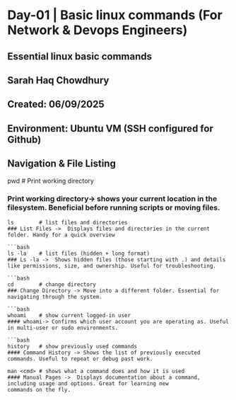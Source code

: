 # Day-01 | Basic linux commands (For Network & Devops Engineers)

## Essential linux basic commands
## Sarah Haq Chowdhury
## Created: 06/09/2025
## Environment: Ubuntu VM (SSH configured for Github)

## Navigation & File Listing
pwd       # Print working directory
###  Print working directory-> shows your current location in the filesystem. Beneficial before running scripts or moving files. 

```
ls        # list files and directories
### List Files ->  Displays files and directories in the current folder. Handy for a quick overview

```bash
ls -la    # list files (hidden + long format)
### Ls -la ->  Shows hidden files (those starting with .) and details like permissions, size, and ownership. Useful for troubleshooting.

```bash
cd        # change directory
### Change Directory -> Move into a different folder. Essential for navigating through the system.

```bash
whoami    # show current logged-in user
#### whoami-> Confirms which user account you are operating as. Useful in multi-user or sudo environments.

```bash
history   # show previously used commands
#### Command History -> Shows the list of previously executed commands. Useful to repeat or debug past work.

man <cmd> # shows what a command does and how it is used
#### Manual Pages ->  Displays documentation about a command, including usage and options. Great for learning new commands on the fly.


